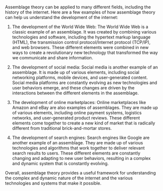 Assemblage theory can be applied to many different fields, including the history of the internet. Here are a few examples of how assemblage theory can help us understand the development of the internet:

1.  The development of the World Wide Web: The World Wide Web is a classic example of an assemblage. It was created by combining various technologies and software, including the hypertext markup language (HTML), the transmission control protocol/Internet protocol (TCP/IP), and web browsers. These different elements were combined in new ways to create a revolutionary new technology that transformed the way we communicate and share information.
    
2.  The development of social media: Social media is another example of an assemblage. It is made up of various elements, including social networking platforms, mobile devices, and user-generated content. Social media platforms are constantly evolving as new technologies and user behaviors emerge, and these changes are driven by the interactions between the different elements in the assemblage.
    
3.  The development of online marketplaces: Online marketplaces like Amazon and eBay are also examples of assemblages. They are made up of various elements, including online payment systems, logistics networks, and user-generated product reviews. These different elements come together to create a new kind of market that is radically different from traditional brick-and-mortar stores.
    
4.  The development of search engines: Search engines like Google are another example of an assemblage. They are made up of various technologies and algorithms that work together to deliver relevant search results to users. These different elements are constantly changing and adapting to new user behaviors, resulting in a complex and dynamic system that is constantly evolving.
    

Overall, assemblage theory provides a useful framework for understanding the complex and dynamic nature of the internet and the various technologies and systems that make it possible.